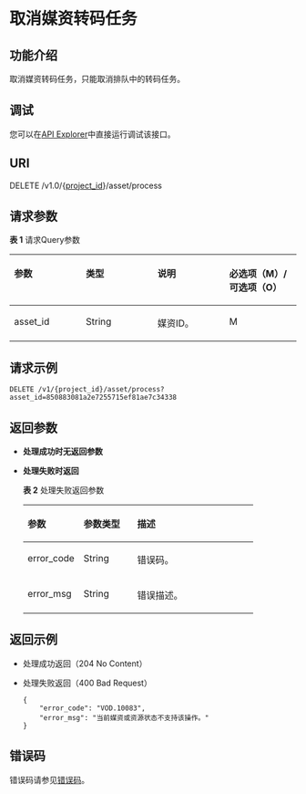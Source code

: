 # 取消媒资转码任务<a name="vod_04_0192"></a>

## 功能介绍<a name="section7688122015217"></a>

取消媒资转码任务，只能取消排队中的转码任务。

## 调试<a name="section553211254213"></a>

您可以在[API Explorer](https://apiexplorer.developer.huaweicloud.com/apiexplorer/doc?product=VOD&api=deleteAssetTranscodeTask)中直接运行调试该接口。

## URI<a name="section136891120205217"></a>

DELETE /v1.0/\{[project\_id](获取项目ID.md)\}/asset/process

## 请求参数<a name="section7695120135214"></a>

**表 1**  请求Query参数

<a name="table146615352315"></a>
<table><thead align="left"><tr id="row18661173511319"><th class="cellrowborder" valign="top" width="25%" id="mcps1.2.5.1.1"><p id="zh-cn_topic_0128109929_zh-cn_topic_0127939727_p7531464"><a name="zh-cn_topic_0128109929_zh-cn_topic_0127939727_p7531464"></a><a name="zh-cn_topic_0128109929_zh-cn_topic_0127939727_p7531464"></a>参数</p>
</th>
<th class="cellrowborder" valign="top" width="25%" id="mcps1.2.5.1.2"><p id="p19256145992412"><a name="p19256145992412"></a><a name="p19256145992412"></a>类型</p>
</th>
<th class="cellrowborder" valign="top" width="25%" id="mcps1.2.5.1.3"><p id="zh-cn_topic_0128109929_zh-cn_topic_0127939727_p6068839"><a name="zh-cn_topic_0128109929_zh-cn_topic_0127939727_p6068839"></a><a name="zh-cn_topic_0128109929_zh-cn_topic_0127939727_p6068839"></a>说明</p>
</th>
<th class="cellrowborder" valign="top" width="25%" id="mcps1.2.5.1.4"><p id="zh-cn_topic_0128109924_zh-cn_topic_0127930889_p41029017"><a name="zh-cn_topic_0128109924_zh-cn_topic_0127930889_p41029017"></a><a name="zh-cn_topic_0128109924_zh-cn_topic_0127930889_p41029017"></a>必选项（M）/可选项（O）</p>
</th>
</tr>
</thead>
<tbody><tr id="row06611035173114"><td class="cellrowborder" valign="top" width="25%" headers="mcps1.2.5.1.1 "><p id="p76611535203113"><a name="p76611535203113"></a><a name="p76611535203113"></a>asset_id</p>
</td>
<td class="cellrowborder" valign="top" width="25%" headers="mcps1.2.5.1.2 "><p id="p20661133511319"><a name="p20661133511319"></a><a name="p20661133511319"></a>String</p>
</td>
<td class="cellrowborder" valign="top" width="25%" headers="mcps1.2.5.1.3 "><p id="p19661133523112"><a name="p19661133523112"></a><a name="p19661133523112"></a>媒资ID。</p>
</td>
<td class="cellrowborder" valign="top" width="25%" headers="mcps1.2.5.1.4 "><p id="p6661153563112"><a name="p6661153563112"></a><a name="p6661153563112"></a>M</p>
</td>
</tr>
</tbody>
</table>

## 请求示例<a name="section7818102093416"></a>

```
DELETE /v1/{project_id}/asset/process?asset_id=850883081a2e7255715ef81ae7c34338
```

## 返回参数<a name="section18786451123414"></a>

-   **处理成功时无返回参数**
-   **处理失败时返回**

    **表 2**  处理失败返回参数

    <a name="table1253505384910"></a>
    <table><thead align="left"><tr id="row75351653154911"><th class="cellrowborder" valign="top" width="24.26%" id="mcps1.2.4.1.1"><p id="p953513531494"><a name="p953513531494"></a><a name="p953513531494"></a>参数</p>
    </th>
    <th class="cellrowborder" valign="top" width="23.32%" id="mcps1.2.4.1.2"><p id="p105351753104919"><a name="p105351753104919"></a><a name="p105351753104919"></a>参数类型</p>
    </th>
    <th class="cellrowborder" valign="top" width="52.42%" id="mcps1.2.4.1.3"><p id="p12535175310490"><a name="p12535175310490"></a><a name="p12535175310490"></a>描述</p>
    </th>
    </tr>
    </thead>
    <tbody><tr id="row17535115316496"><td class="cellrowborder" valign="top" width="24.26%" headers="mcps1.2.4.1.1 "><p id="p17535053184919"><a name="p17535053184919"></a><a name="p17535053184919"></a>error_code</p>
    </td>
    <td class="cellrowborder" valign="top" width="23.32%" headers="mcps1.2.4.1.2 "><p id="p18535453104916"><a name="p18535453104916"></a><a name="p18535453104916"></a>String</p>
    </td>
    <td class="cellrowborder" valign="top" width="52.42%" headers="mcps1.2.4.1.3 "><p id="p1153565334915"><a name="p1153565334915"></a><a name="p1153565334915"></a>错误码。</p>
    </td>
    </tr>
    <tr id="row12535155316493"><td class="cellrowborder" valign="top" width="24.26%" headers="mcps1.2.4.1.1 "><p id="p14535185316497"><a name="p14535185316497"></a><a name="p14535185316497"></a>error_msg</p>
    </td>
    <td class="cellrowborder" valign="top" width="23.32%" headers="mcps1.2.4.1.2 "><p id="p115351053174914"><a name="p115351053174914"></a><a name="p115351053174914"></a>String</p>
    </td>
    <td class="cellrowborder" valign="top" width="52.42%" headers="mcps1.2.4.1.3 "><p id="p1753617531499"><a name="p1753617531499"></a><a name="p1753617531499"></a>错误描述。</p>
    </td>
    </tr>
    </tbody>
    </table>


## 返回示例<a name="section16835172023419"></a>

-   处理成功返回（204 No Content）
-   处理失败返回（400 Bad Request）

    ```
    {
        "error_code": "VOD.10083",
        "error_msg": "当前媒资或资源状态不支持该操作。"
    }
    ```


## 错误码<a name="section13705620155216"></a>

错误码请参见[错误码](错误码.md)。

